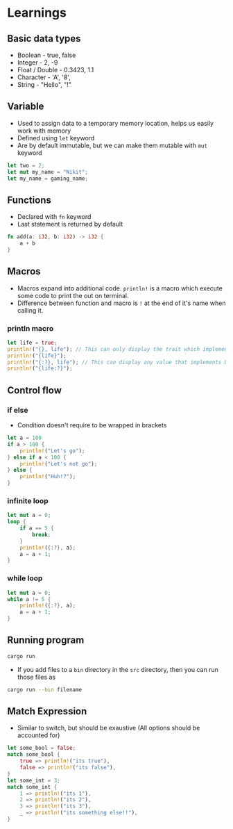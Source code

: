 # Learnings

## Basic data types
- Boolean - true, false
- Integer - 2, -9
- Float / Double - 0.3423, 1.1
- Character - 'A', '8',
- String - "Hello", "!"

## Variable
- Used to assign data to a temporary memory location, helps us easily work with memory
- Defined using `let` keyword
- Are by default immutable, but we can make them mutable with `mut` keyword
```rust
let two = 2;
let mut my_name = "Nikit";
let my_name = gaming_name;
```

## Functions
- Declared with `fn` keyword
- Last statement is returned by default
```rust
fn add(a: i32, b: i32) -> i32 {
    a + b
}
```

## Macros
- Macros expand into additional code. `println!` is a macro which execute some code to print the out on terminal.
- Difference between function and macro is `!` at the end of it's name when calling it.

### println macro
```rust
let life = true;
println!("{}, life"); // This can only display the trait which implements Display trait
println!("{life}");
println!("{:?}, life"); // This can display any value that implements Debug trait
println!("{life:?}");
```

## Control flow

### if else
- Condition doesn't require to be wrapped in brackets
```rust
let a = 100
if a > 100 {
    println!("Let's go");
} else if a < 100 {
    println!("Let's not go");
} else {
    println!("Huh!?");
}
```

### infinite loop
```rust
let mut a = 0;
loop {
    if a == 5 {
        break;
    }
    println!({:?}, a);
    a = a + 1;
}
```

### while loop
```rust
let mut a = 0;
while a != 5 {
    println!({:?}, a);
    a = a + 1;
}
```

## Running program
```bash
cargo run
```

- If you add files to a `bin` directory in the `src` directory, then you can run those files as
```bash
cargo run --bin filename
```

## Match Expression
- Similar to switch, but should be exaustive (All options should be accounted for)
```rust
let some_bool = false;
match some_bool {
    true => println!("its true"),
    false => println!("its false"),
}
let some_int = 3;
match some_int {
    1 => println!("its 1"),
    2 => println!("its 2"),
    3 => println!("its 3"),
    _ => println!("its something else!!"),
}
```

